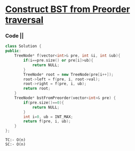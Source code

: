 # [Construct BST from Preorder traversal](https://leetcode.com/problems/construct-binary-search-tree-from-preorder-traversal/)

### Code ||

``` .cpp
class Solution {
public:
    TreeNode* f(vector<int>& pre, int &i, int &ub){
        if(i==pre.size() or pre[i]>ub){
            return NULL;
        }
        TreeNode* root = new TreeNode(pre[i++]);
        root->left = f(pre, i, root->val);
        root->right = f(pre, i, ub);
        return root;
    }
    TreeNode* bstFromPreorder(vector<int>& pre) {
        if(pre.size()==0){
            return NULL;
        }
        int i=0, ub = INT_MAX;
        return f(pre, i, ub);
    }
};
```

```
TC:- O(n)
SC:- O(n)
```
